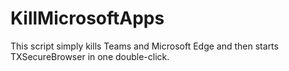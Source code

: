 # KillMicrosoftApps
This script simply kills Teams and Microsoft Edge and then starts TXSecureBrowser in one double-click.
